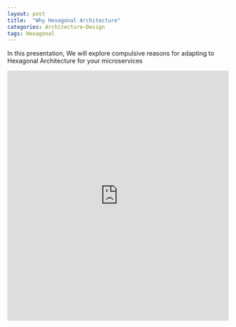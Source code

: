 ```yaml
---
layout: post
title:  "Why Hexagonal Architecture"
categories: Architecture-Design
tags: Hexagonal
---
```


In this presentation, We will explore compulsive reasons for adapting to Hexagonal Architecture for your microservices


<style>
.responsive-wrap iframe{ max-width: 100%;}
</style>
<div class="responsive-wrap">

<iframe src="https://docs.google.com/presentation/d/e/2PACX-1vSy6ZkhcrxsJrpcsGzmD5ro4D62Ud18rjrmIEx2omICmOEz0vLXm7q4QRk_kTz2vihU092nVM_HVnwE/embed?start=false&loop=false&delayms=3000" frameborder="0" width="960" height="569" allowfullscreen="true" mozallowfullscreen="true" webkitallowfullscreen="true"></iframe>

</div>